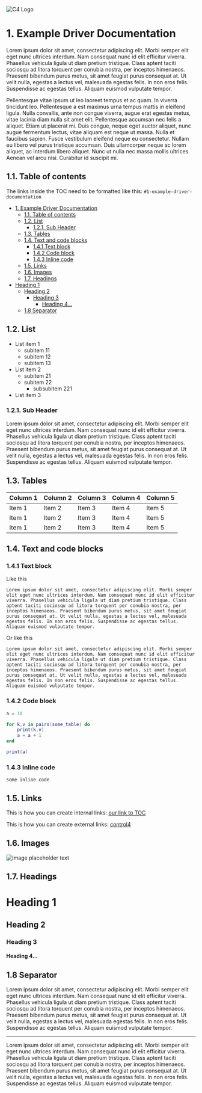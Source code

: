![C4 Logo](./img/c4logo.png)

# 1. Example Driver Documentation

Lorem ipsum dolor sit amet, consectetur adipiscing elit. Morbi semper elit eget nunc ultrices interdum. Nam consequat nunc id elit efficitur viverra. Phasellus vehicula ligula ut diam pretium tristique. Class aptent taciti sociosqu ad litora torquent per conubia nostra, per inceptos himenaeos. Praesent bibendum purus metus, sit amet feugiat purus consequat at. Ut velit nulla, egestas a lectus vel, malesuada egestas felis. In non eros felis. Suspendisse ac egestas tellus. Aliquam euismod vulputate tempor.

Pellentesque vitae ipsum ut leo laoreet tempus et ac quam. In viverra tincidunt leo. Pellentesque a est maximus urna tempus mattis in eleifend ligula. Nulla convallis, ante non congue viverra, augue erat egestas metus, vitae lacinia diam nulla sit amet elit. Pellentesque accumsan nec felis a aliquet. Etiam ut placerat mi. Duis congue, neque eget auctor aliquet, nunc augue fermentum lectus, vitae aliquam est neque ut massa. Nulla et faucibus sapien. Fusce vestibulum eleifend neque eu consectetur. Nullam eu libero vel purus tristique accumsan. Duis ullamcorper neque ac lorem aliquet, ac interdum libero aliquet. Nunc ut nulla nec massa mollis ultrices. Aenean vel arcu nisi. Curabitur id suscipit mi.

## 1.1. Table of contents

The links inside the TOC need to be formatted like this: `#1-example-driver-documentation`

- [1. Example Driver Documentation](#1-example-driver-documentation)
  - [1.1. Table of contents](#11-table-of-contents)
  - [1.2. List](#12-list)
    - [1.2.1. Sub Header](#121-sub-header)
  - [1.3. Tables](#13-tables)
  - [1.4. Text and code blocks](#14-text-and-code-blocks)
    - [1.4.1 Text block](#141-text-block)
    - [1.4.2 Code block](#142-code-block)
    - [1.4.3 Inline code](#143-inline-code)
  - [1.5. Links](#15-links)
  - [1.6. Images](#16-images)
  - [1.7. Headings](#17-headings)
- [Heading 1](#heading-1)
  - [Heading 2](#heading-2)
    - [Heading 3](#heading-3)
      - [Heading 4...](#heading-4)
  - [1.8 Separator](#18-separator)

## 1.2. List

- List item 1
  - subitem 11
  - subitem 12
  - subitem 13
- List item 2
  - subitem 21
  - subitem 22
    - subsubitem 221
- List item 3

### 1.2.1. Sub Header

Lorem ipsum dolor sit amet, consectetur adipiscing elit. Morbi semper elit eget nunc ultrices interdum. Nam consequat nunc id elit efficitur viverra. Phasellus vehicula ligula ut diam pretium tristique. Class aptent taciti sociosqu ad litora torquent per conubia nostra, per inceptos himenaeos. Praesent bibendum purus metus, sit amet feugiat purus consequat at. Ut velit nulla, egestas a lectus vel, malesuada egestas felis. In non eros felis. Suspendisse ac egestas tellus. Aliquam euismod vulputate tempor.

## 1.3. Tables


| Column 1 | Column 2 | Column 3 | Column 4 | Column 5 |
|----------|----------|----------|----------|----------|
| Item 1   | Item 2   | Item 3   | Item 4   | Item 5   |
| Item 1   | Item 2   | Item 3   | Item 4   | Item 5   |
| Item 1   | Item 2   | Item 3   | Item 4   | Item 5   |

## 1.4. Text and code blocks

### 1.4.1 Text block

Like this

```
Lorem ipsum dolor sit amet, consectetur adipiscing elit. Morbi semper elit eget nunc ultrices interdum. Nam consequat nunc id elit efficitur viverra. Phasellus vehicula ligula ut diam pretium tristique. Class aptent taciti sociosqu ad litora torquent per conubia nostra, per inceptos himenaeos. Praesent bibendum purus metus, sit amet feugiat purus consequat at. Ut velit nulla, egestas a lectus vel, malesuada egestas felis. In non eros felis. Suspendisse ac egestas tellus. Aliquam euismod vulputate tempor.
```

Or like this

    Lorem ipsum dolor sit amet, consectetur adipiscing elit. Morbi semper elit eget nunc ultrices interdum. Nam consequat nunc id elit efficitur viverra. Phasellus vehicula ligula ut diam pretium tristique. Class aptent taciti sociosqu ad litora torquent per conubia nostra, per inceptos himenaeos. Praesent bibendum purus metus, sit amet feugiat purus consequat at. Ut velit nulla, egestas a lectus vel, malesuada egestas felis. In non eros felis. Suspendisse ac egestas tellus. Aliquam euismod vulputate tempor.

### 1.4.2 Code block

```lua
a = 10

for k,v in pairs(some_table) do
    print(k,v)
    a = a + 1
end

print(a)
```

### 1.4.3 Inline code

`some inline code`

## 1.5. Links

This is how you can create internal links: [our link to TOC](#11-table-of-contents)

This is how you can create external links: [control4](https://www.control4.com/)
## 1.6. Images

![image placeholder text](./img/download.jpeg)

## 1.7. Headings

# Heading 1
## Heading 2
### Heading 3
#### Heading 4...

## 1.8 Separator

Lorem ipsum dolor sit amet, consectetur adipiscing elit. Morbi semper elit eget nunc ultrices interdum. Nam consequat nunc id elit efficitur viverra. Phasellus vehicula ligula ut diam pretium tristique. Class aptent taciti sociosqu ad litora torquent per conubia nostra, per inceptos himenaeos. Praesent bibendum purus metus, sit amet feugiat purus consequat at. Ut velit nulla, egestas a lectus vel, malesuada egestas felis. In non eros felis. Suspendisse ac egestas tellus. Aliquam euismod vulputate tempor.

---

Lorem ipsum dolor sit amet, consectetur adipiscing elit. Morbi semper elit eget nunc ultrices interdum. Nam consequat nunc id elit efficitur viverra. Phasellus vehicula ligula ut diam pretium tristique. Class aptent taciti sociosqu ad litora torquent per conubia nostra, per inceptos himenaeos. Praesent bibendum purus metus, sit amet feugiat purus consequat at. Ut velit nulla, egestas a lectus vel, malesuada egestas felis. In non eros felis. Suspendisse ac egestas tellus. Aliquam euismod vulputate tempor.